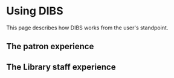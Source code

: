 # Using DIBS

This page describes how DIBS works from the user's standpoint.


## The patron experience

## The Library staff experience
